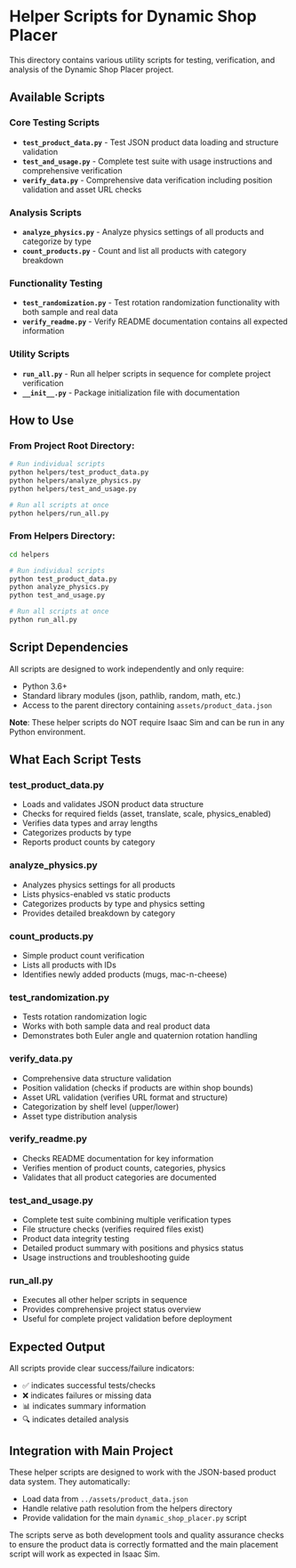# Helper Scripts for Dynamic Shop Placer

This directory contains various utility scripts for testing, verification, and analysis of the Dynamic Shop Placer project.

## Available Scripts

### Core Testing Scripts

- **`test_product_data.py`** - Test JSON product data loading and structure validation
- **`test_and_usage.py`** - Complete test suite with usage instructions and comprehensive verification
- **`verify_data.py`** - Comprehensive data verification including position validation and asset URL checks

### Analysis Scripts

- **`analyze_physics.py`** - Analyze physics settings of all products and categorize by type
- **`count_products.py`** - Count and list all products with category breakdown

### Functionality Testing

- **`test_randomization.py`** - Test rotation randomization functionality with both sample and real data
- **`verify_readme.py`** - Verify README documentation contains all expected information

### Utility Scripts

- **`run_all.py`** - Run all helper scripts in sequence for complete project verification
- **`__init__.py`** - Package initialization file with documentation

## How to Use

### From Project Root Directory:
```bash
# Run individual scripts
python helpers/test_product_data.py
python helpers/analyze_physics.py
python helpers/test_and_usage.py

# Run all scripts at once
python helpers/run_all.py
```

### From Helpers Directory:
```bash
cd helpers

# Run individual scripts
python test_product_data.py
python analyze_physics.py
python test_and_usage.py

# Run all scripts at once
python run_all.py
```

## Script Dependencies

All scripts are designed to work independently and only require:
- Python 3.6+
- Standard library modules (json, pathlib, random, math, etc.)
- Access to the parent directory containing `assets/product_data.json`

**Note**: These helper scripts do NOT require Isaac Sim and can be run in any Python environment.

## What Each Script Tests

### test_product_data.py
- Loads and validates JSON product data structure
- Checks for required fields (asset, translate, scale, physics_enabled)
- Verifies data types and array lengths
- Categorizes products by type
- Reports product counts by category

### analyze_physics.py
- Analyzes physics settings for all products
- Lists physics-enabled vs static products
- Categorizes products by type and physics setting
- Provides detailed breakdown by category

### count_products.py  
- Simple product count verification
- Lists all products with IDs
- Identifies newly added products (mugs, mac-n-cheese)

### test_randomization.py
- Tests rotation randomization logic
- Works with both sample data and real product data
- Demonstrates both Euler angle and quaternion rotation handling

### verify_data.py
- Comprehensive data structure validation
- Position validation (checks if products are within shop bounds)
- Asset URL validation (verifies URL format and structure)
- Categorization by shelf level (upper/lower)
- Asset type distribution analysis

### verify_readme.py
- Checks README documentation for key information
- Verifies mention of product counts, categories, physics
- Validates that all product categories are documented

### test_and_usage.py
- Complete test suite combining multiple verification types
- File structure checks (verifies required files exist)
- Product data integrity testing
- Detailed product summary with positions and physics status
- Usage instructions and troubleshooting guide

### run_all.py
- Executes all other helper scripts in sequence
- Provides comprehensive project status overview
- Useful for complete project validation before deployment

## Expected Output

All scripts provide clear success/failure indicators:
- ✅ indicates successful tests/checks
- ❌ indicates failures or missing data
- 📊 indicates summary information
- 🔍 indicates detailed analysis

## Integration with Main Project

These helper scripts are designed to work with the JSON-based product data system. They automatically:
- Load data from `../assets/product_data.json`
- Handle relative path resolution from the helpers directory
- Provide validation for the main `dynamic_shop_placer.py` script

The scripts serve as both development tools and quality assurance checks to ensure the product data is correctly formatted and the main placement script will work as expected in Isaac Sim.